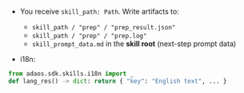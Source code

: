 - You receive `skill_path: Path`. Write artifacts to:
  - `skill_path / "prep" / "prep_result.json"`
  - `skill_path / "prep" / "prep.log"`
  - `skill_prompt_data.md` in the **skill root** (next-step prompt data)

- i18n:

```python
from adaos.sdk.skills.i18n import _
def lang_res() -> dict: return { "key": "English text", ... }
```
